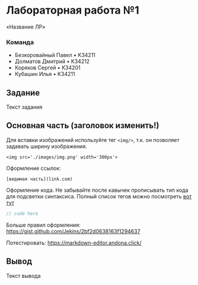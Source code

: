# Лабораторная работа №1
«Название ЛР»

### Команда
* Безкоровайный Павел • K34211
* Долматов Дмитрий • K34212
* Коряков Сергей • K34201
* Кубашин Илья • K34211

## Задание
Текст задания

## Основная часть (заголовок изменить!)

Для вставки изображений используйте тег `<img/>`, т.к. он позволяет задавать ширину изображения.

`<img src='./images/img.png' width='300px'>`

Оформление ссылок:

`[видимая часть](link.com)`

Оформление кода. Не забывайте после кавычек прописывать тип кода для подсветки синтаксиса. Полный список тегов можно посмотреть [вот тут](https://github.com/github-linguist/linguist/blob/master/lib/linguist/languages.yml)

```js
// code here
```

Больше правил оформления: https://gist.github.com/Jekins/2bf2d0638163f1294637

Потестировать: https://markdown-editor.andona.click/

## Вывод
Текст вывода
